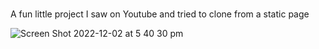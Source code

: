 #

A fun little project I saw on Youtube and tried to clone from a static page


![Screen Shot 2022-12-02 at 5 40 30 pm](https://user-images.githubusercontent.com/93946441/205231360-d5610b1c-213b-4f54-b199-9fdd8026015d.png)
